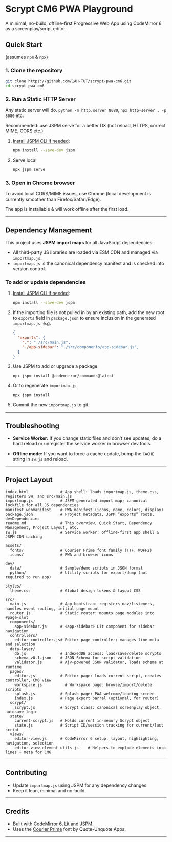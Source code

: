 # Scrypt CM6 PWA Playground

A minimal, no-build, offline-first Progressive Web App using CodeMirror 6 as a screenplay/script editor.

## Quick Start
(assumes `npm` & `npx`)

### 1. Clone the repository

```sh
git clone https://github.com/1AH-TUT/scrypt-pwa-cm6.git
cd scrypt-pwa-cm6
````

### 2. Run a Static HTTP Server

Any static server will do. `python -m http.server 8080`, `npx http-server . -p 8080` etc.

Recommended: use JSPM serve for a better DX (hot reload, HTTPS, correct MIME, CORS etc.)
1. [Install JSPM CLI if needed](https://jspm.org/docs/getting-started):

   ```sh
   npm install --save-dev jspm
   ```
2. Serve local 
    ```sh
    npx jspm serve
    ```

### 3. Open in Chrome browser
To avoid local CORS/MIME issues, use Chrome (local development is currently smoother than Firefox/Safari/Edge).

The app is installable & will work offline after the first load.

---

## Dependency Management

This project uses **JSPM import maps** for all JavaScript dependencies:

* All third-party JS libraries are loaded via ESM CDN and managed via `importmap.js`.
* `importmap.js` is the canonical dependency manifest and is checked into version control.

### To add or update dependencies

1. [Install JSPM CLI if needed](https://jspm.org/docs/getting-started):

   ```sh
   npm install --save-dev jspm
   ```
   
2. If the importing file is not pulled in by an existing path, add the new root to  `exports` field in `package.json` to ensure inclusion in the generated `importmap.js`.
  e.g.
    ```json
    {
      "exports": {
        ".": "./src/main.js",
        "./app-sidebar": "./src/components/app-sidebar.js",
      }
    }
    ```

3. Use JSPM to add or upgrade a package:

   ```sh
   npx jspm install @codemirror/commands@latest
   ```
   
4. Or to regenerate `importmap.js`
  
    ```sh
    npx jspm install
    ```

4. Commit the new `importmap.js` to git.

---

## Troubleshooting

* **Service Worker:**
  If you change static files and don’t see updates, do a hard reload or unregister the service worker in browser dev tools.

* **Offline mode:**
  If you want to force a cache update, bump the `CACHE` string in `sw.js` and reload.

---

## Project Layout

```text
index.html              # App shell: loads importmap.js, theme.css, registers SW, and src/main.js
importmap.js            # JSPM-generated import map; canonical lockfile for all JS dependencies
manifest.webmanifest    # PWA manifest (icons, name, colors, display)
package.json            # Project metadata, JSPM “exports” roots, devDependencies
readme.md               # This overview, Quick Start, Dependency Management, Project Layout, etc.
sw.js                   # Service worker: offline-first app shell & JSPM CDN caching

assets/
  fonts/                # Courier Prime font family (TTF, WOFF2)
  icons/                # PWA and browser icons

dev/
  data/                 # Sample/demo scripts in JSON format
  python/               # Utility scripts for export/dump (not required to run app)

styles/
  theme.css             # Global design tokens & layout CSS

src/
  main.js               # App bootstrap: registers nav/listeners, handles event routing, initial page mount
  router.js             # Static router: mounts page modules into #page-slot
  components/
    app-sidebar.js      # <app-sidebar> Lit component for sidebar navigation
  controllers/
    editor-controller.js# Editor page controller: manages line meta and selection
  data-layer/
    db.js               # IndexedDB access: load/save/delete scrypts
    schema_v0.1.json    # JSON Schema for script validation
    validator.js        # Ajv-powered JSON validator, loads schema at runtime
  pages/
    editor.js           # Editor page: loads current script, creates controller, CM6 view
    workspace.js          # Workspace page: browse/import/delete scripts
    splash.js           # Splash page: PWA welcome/loading screen
    index.js            # Page export barrel (optional, for router)
  scrypt/
    scrypt.js           # Scrypt class: canonical screenplay object, autosave logic
  state/
    current-scrypt.js   # Holds current in-memory Scrypt object
    state.js            # Script ID/session tracking for current/last script
  views/
    editor-view.js      # CodeMirror 6 setup: layout, highlighting, navigation, selection
    editor-view-element-utils.js    # Helpers to explode elements into lines + meta for CM6
```

---

## Contributing

* Update `importmap.js` using JSPM for any dependency changes.
* Keep it lean, minimal and no-build.

---

## Credits

* Built with [CodeMirror 6](https://codemirror.net/6/), [Lit](https://lit.dev/) and [JSPM](jspm.org).
* Uses the [Courier Prime](https://quoteunquoteapps.com/courierprime/) font by Quote-Unquote Apps.

---
